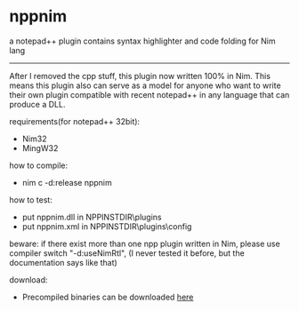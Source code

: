 # nppnim
a notepad++ plugin contains syntax highlighter and code folding for Nim lang

- - -

After I removed the cpp stuff, this plugin now written 100% in Nim.
This means this plugin also can serve as a model for anyone who want to write their own plugin
compatible with recent notepad++ in any language that can produce a DLL.

requirements(for notepad++ 32bit):
  * Nim32
  * MingW32
  
how to compile:
  * nim c -d:release nppnim
  
how to test:
  * put nppnim.dll in NPPINSTDIR\plugins
  * put nppnim.xml in NPPINSTDIR\plugins\config

beware:
  if there exist more than one npp plugin written in Nim, please use compiler switch "-d:useNimRtl", 
  (I never tested it before, but the documentation says like that)
  
download:
  * Precompiled binaries can be downloaded [here](https://github.com/jangko/nppnim/releases)

